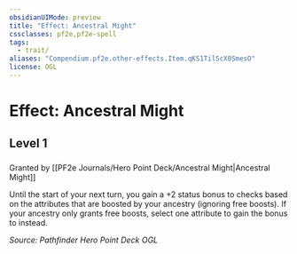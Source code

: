 ```yaml
---
obsidianUIMode: preview
title: "Effect: Ancestral Might"
cssclasses: pf2e,pf2e-spell
tags:
  - trait/
aliases: "Compendium.pf2e.other-effects.Item.qKS1TilScX0SmesO"
license: OGL
---
```

# Effect: Ancestral Might
## Level 1
### 






Granted by [[PF2e Journals/Hero Point Deck/Ancestral Might|Ancestral Might]]

Until the start of your next turn, you gain a +2 status bonus to checks based on the attributes that are boosted by your ancestry (ignoring free boosts). If your ancestry only grants free boosts, select one attribute to gain the bonus to instead.

*Source: Pathfinder Hero Point Deck*
*OGL*